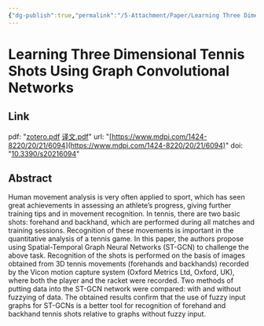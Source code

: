 ```yaml
---
{"dg-publish":true,"permalink":"/5-Attachment/Paper/Learning Three Dimensional Tennis Shots Using Graph Convolutional Networks/"}
---
```


# Learning Three Dimensional Tennis Shots Using Graph Convolutional Networks
## Link
pdf: "[zotero.pdf](zotero://open-pdf/library/items/CNBW5I8V) [译文.pdf](zotero://open-pdf/library/items/MZSA7S3J)"
url: "[https://www.mdpi.com/1424-8220/20/21/6094](https://www.mdpi.com/1424-8220/20/21/6094)"
doi: "[10.3390/s20216094](https://doi.org/10.3390/s20216094)"
## Abstract
Human movement analysis is very often applied to sport, which has seen great achievements in assessing an athlete’s progress, giving further training tips and in movement recognition. In tennis, there are two basic shots: forehand and backhand, which are performed during all matches and training sessions. Recognition of these movements is important in the quantitative analysis of a tennis game. In this paper, the authors propose using Spatial-Temporal Graph Neural Networks (ST-GCN) to challenge the above task. Recognition of the shots is performed on the basis of images obtained from 3D tennis movements (forehands and backhands) recorded by the Vicon motion capture system (Oxford Metrics Ltd, Oxford, UK), where both the player and the racket were recorded. Two methods of putting data into the ST-GCN network were compared: with and without fuzzying of data. The obtained results confirm that the use of fuzzy input graphs for ST-GCNs is a better tool for recognition of forehand and backhand tennis shots relative to graphs without fuzzy input.
